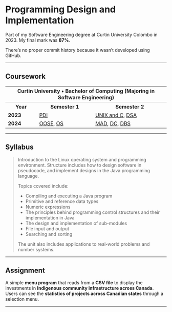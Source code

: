 # Programming Design and Implementation

Part of my Software Engineering degree at Curtin University Colombo in 2023. My final mark was **87%**.

There’s no proper commit history because it wasn’t developed using GitHub.

---

## Coursework

<table>
    <tr>
        <th colspan="3">Curtin University • Bachelor of Computing (Majoring in Software Engineering)</th>
    </tr>
    <tr>
        <th>Year</th>
        <th>Semester 1</th>
        <th>Semester 2</th>
    </tr>
    <tr>
        <td><strong>2023</strong></td>
        <td><a href="https://github.com/Devmilana/PDI">PDI</a></td>
        <td><a href="#">UNIX and C</a>, <a href="#">DSA</a></td>
    </tr>
    <tr>
        <td><strong>2024</strong></td>
        <td><a href="#">OOSE</a>, <a href="#">OS</a></td>
        <td><a href="#">MAD</a>, <a href="#">DC</a>, <a href="#">DBS</a></td>
    </tr>
</table>

---

## Syllabus  

> Introduction to the Linux operating system and programming environment. Structure includes how to design software in pseudocode, and implement designs in the Java programming language.  
>  
> Topics covered include:  
> - Compiling and executing a Java program  
> - Primitive and reference data types  
> - Numeric expressions  
> - The principles behind programming control structures and their implementation in Java  
> - The design and implementation of sub-modules  
> - File input and output  
> - Searching and sorting  
>  
> The unit also includes applications to real-world problems and number systems.

---

## Assignment  

A simple **menu program** that reads from a **CSV file** to display the investments in **Indigenous community infrastructure across Canada**. Users can see the **statistics of projects across Canadian states** through a selection menu.

---

